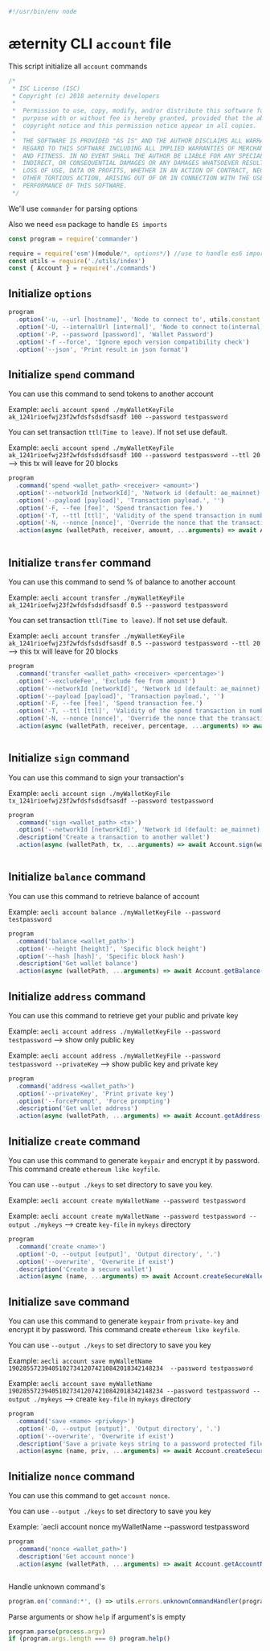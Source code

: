 





  

```js
#!/usr/bin/env node

```







# æternity CLI `account` file

This script initialize all `account` commands


  

```js
/*
 * ISC License (ISC)
 * Copyright (c) 2018 aeternity developers
 *
 *  Permission to use, copy, modify, and/or distribute this software for any
 *  purpose with or without fee is hereby granted, provided that the above
 *  copyright notice and this permission notice appear in all copies.
 *
 *  THE SOFTWARE IS PROVIDED "AS IS" AND THE AUTHOR DISCLAIMS ALL WARRANTIES WITH
 *  REGARD TO THIS SOFTWARE INCLUDING ALL IMPLIED WARRANTIES OF MERCHANTABILITY
 *  AND FITNESS. IN NO EVENT SHALL THE AUTHOR BE LIABLE FOR ANY SPECIAL, DIRECT,
 *  INDIRECT, OR CONSEQUENTIAL DAMAGES OR ANY DAMAGES WHATSOEVER RESULTING FROM
 *  LOSS OF USE, DATA OR PROFITS, WHETHER IN AN ACTION OF CONTRACT, NEGLIGENCE OR
 *  OTHER TORTIOUS ACTION, ARISING OUT OF OR IN CONNECTION WITH THE USE OR
 *  PERFORMANCE OF THIS SOFTWARE.
 */

```







We'll use `commander` for parsing options

Also we need `esm` package to handle `ES imports`


  

```js
const program = require('commander')

require = require('esm')(module/*, options*/) //use to handle es6 import/export
const utils = require('./utils/index')
const { Account } = require('./commands')


```







## Initialize `options`


  

```js
program
  .option('-u, --url [hostname]', 'Node to connect to', utils.constant.EPOCH_URL)
  .option('-U, --internalUrl [internal]', 'Node to connect to(internal)', utils.constant.EPOCH_INTERNAL_URL)
  .option('-P, --password [password]', 'Wallet Password')
  .option('-f --force', 'Ignore epoch version compatibility check')
  .option('--json', 'Print result in json format')


```







## Initialize `spend` command

You can use this command to send tokens to another account

Example: `aecli account spend ./myWalletKeyFile ak_1241rioefwj23f2wfdsfsdsdfsasdf 100 --password testpassword`

You can set transaction `ttl(Time to leave)`. If not set use default.

Example: `aecli account spend ./myWalletKeyFile ak_1241rioefwj23f2wfdsfsdsdfsasdf 100 --password testpassword --ttl 20` --> this tx will leave for 20 blocks


  

```js
program
  .command('spend <wallet_path> <receiver> <amount>')
  .option('--networkId [networkId]', 'Network id (default: ae_mainnet)')
  .option('--payload [payload]', 'Transaction payload.', '')
  .option('-F, --fee [fee]', 'Spend transaction fee.')
  .option('-T, --ttl [ttl]', 'Validity of the spend transaction in number of blocks (default forever)', utils.constant.TX_TTL)
  .option('-N, --nonce [nonce]', 'Override the nonce that the transaction is going to be sent with')
  .action(async (walletPath, receiver, amount, ...arguments) => await Account.spend(walletPath, receiver, amount, utils.cli.getCmdFromArguments(arguments)))



```







## Initialize `transfer` command

You can use this command to send % of balance to another account

Example: `aecli account transfer ./myWalletKeyFile ak_1241rioefwj23f2wfdsfsdsdfsasdf 0.5 --password testpassword`

You can set transaction `ttl(Time to leave)`. If not set use default.

Example: `aecli account transfer ./myWalletKeyFile ak_1241rioefwj23f2wfdsfsdsdfsasdf 0.5 --password testpassword --ttl 20` --> this tx will leave for 20 blocks


  

```js
program
  .command('transfer <wallet_path> <receiver> <percentage>')
  .option('--excludeFee', 'Exclude fee from amount')
  .option('--networkId [networkId]', 'Network id (default: ae_mainnet)')
  .option('--payload [payload]', 'Transaction payload.', '')
  .option('-F, --fee [fee]', 'Spend transaction fee.')
  .option('-T, --ttl [ttl]', 'Validity of the spend transaction in number of blocks (default forever)', utils.constant.TX_TTL)
  .option('-N, --nonce [nonce]', 'Override the nonce that the transaction is going to be sent with')
  .action(async (walletPath, receiver, percentage, ...arguments) => await Account.transferFunds(walletPath, receiver, percentage, utils.cli.getCmdFromArguments(arguments)))



```







## Initialize `sign` command

You can use this command to sign your transaction's

Example: `aecli account sign ./myWalletKeyFile tx_1241rioefwj23f2wfdsfsdsdfsasdf --password testpassword`


  

```js
program
  .command('sign <wallet_path> <tx>')
  .option('--networkId [networkId]', 'Network id (default: ae_mainnet)')
  .description('Create a transaction to another wallet')
  .action(async (walletPath, tx, ...arguments) => await Account.sign(walletPath, tx, utils.cli.getCmdFromArguments(arguments)))



```







## Initialize `balance` command

You can use this command to retrieve balance of account

Example: `aecli account balance ./myWalletKeyFile --password testpassword`


  

```js
program
  .command('balance <wallet_path>')
  .option('--height [height]', 'Specific block height')
  .option('--hash [hash]', 'Specific block hash')
  .description('Get wallet balance')
  .action(async (walletPath, ...arguments) => await Account.getBalance(walletPath, utils.cli.getCmdFromArguments(arguments)))


```







## Initialize `address` command

You can use this command to retrieve get your public and private key

Example: `aecli account address ./myWalletKeyFile --password testpassword` --> show only public key

Example: `aecli account address ./myWalletKeyFile --password testpassword --privateKey` --> show  public key and private key


  

```js
program
  .command('address <wallet_path>')
  .option('--privateKey', 'Print private key')
  .option('--forcePrompt', 'Force prompting')
  .description('Get wallet address')
  .action(async (walletPath, ...arguments) => await Account.getAddress(walletPath, utils.cli.getCmdFromArguments(arguments)))


```







## Initialize `create` command

You can use this command to generate `keypair` and encrypt it by password.
This command create `ethereum like keyfile`.

You can use `--output ./keys` to set directory to save you key.

Example: `aecli account create myWalletName --password testpassword`

Example: `aecli account create myWalletName --password testpassword --output ./mykeys` --> create `key-file` in `mykeys` directory


  

```js
program
  .command('create <name>')
  .option('-O, --output [output]', 'Output directory', '.')
  .option('--overwrite', 'Overwrite if exist')
  .description('Create a secure wallet')
  .action(async (name, ...arguments) => await Account.createSecureWallet(name, utils.cli.getCmdFromArguments(arguments)))


```







## Initialize `save` command

You can use this command to generate `keypair` from `private-key` and encrypt it by password.
This command create `ethereum like keyfile`.

You can use `--output ./keys` to set directory to save you key

Example: `aecli account save myWalletName 1902855723940510273412074210842018342148234  --password testpassword`

Example: `aecli account save myWalletName 1902855723940510273412074210842018342148234 --password testpassword --output ./mykeys` --> create `key-file` in `mykeys` directory


  

```js
program
  .command('save <name> <privkey>')
  .option('-O, --output [output]', 'Output directory', '.')
  .option('--overwrite', 'Overwrite if exist')
  .description('Save a private keys string to a password protected file wallet')
  .action(async (name, priv, ...arguments) => await Account.createSecureWalletByPrivKey(name, priv, utils.cli.getCmdFromArguments(arguments)))


```







## Initialize `nonce` command

You can use this command to get `account nonce`.

You can use `--output ./keys` to set directory to save you key

Example: `aecli account nonce myWalletName --password testpassword


  

```js
program
  .command('nonce <wallet_path>')
  .description('Get account nonce')
  .action(async (walletPath, ...arguments) => await Account.getAccountNonce(walletPath, utils.cli.getCmdFromArguments(arguments)))



```







Handle unknown command's


  

```js
program.on('command:*', () => utils.errors.unknownCommandHandler(program)())


```







Parse arguments or show `help` if argument's is empty


  

```js
program.parse(process.argv)
if (program.args.length === 0) program.help()


```




